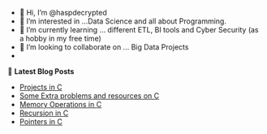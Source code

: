 - 👋 Hi, I’m @haspdecrypted
- 👀 I’m interested in ...Data Science and all about Programming.
- 🌱 I’m currently learning ... different ETL, BI tools and Cyber Security (as a hobby in my free time)
- 💞️ I’m looking to collaborate on ... Big Data Projects
- 

📕 **Latest Blog Posts**
<!-- BLOG-POST-LIST:START -->
- [Projects in C ](https://haspdecrypted-c.blogspot.com/2021/01/projects-in-c.html)
- [Some Extra problems and resources on C ](https://haspdecrypted-c.blogspot.com/2021/01/some-extra-problems-and-resources-on-c.html)
- [Memory Operations in C ](https://haspdecrypted-c.blogspot.com/2021/01/memory-operations-in-c.html)
- [Recursion in C ](https://haspdecrypted-c.blogspot.com/2021/01/recursion-in-c.html)
- [Pointers in C ](https://haspdecrypted-c.blogspot.com/2021/01/pointers-in-c.html)
<!-- BLOG-POST-LIST:END -->




<!---
haspdecrypted/haspdecrypted is a ✨ special ✨ repository because its `README.md` (this file) appears on your GitHub profile.
You can click the Preview link to take a look at your changes.
--->
